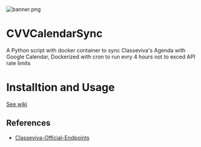 ![banner.png](https://github.com/LucaCraft89/CVVCalendarSync/blob/main/banner.png?raw=truet)
# CVVCalendarSync
A Python script with docker container to sync Classeviva's Agenda with Google Calendar, Dockerized with cron to run evry 4 hours not to exced API rate limits

# Installtion and Usage
[See wiki](https://github.com/LucaCraft89/CVVCalendarSync/wiki/Installation)

## References
- [Classeviva-Official-Endpoints](https://github.com/Lioydiano/Classeviva-Official-Endpoints) 
